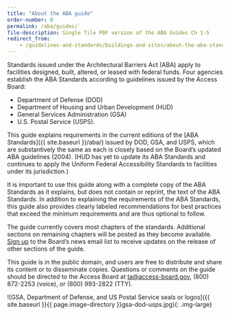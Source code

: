 ```yaml
---
title: "About the ABA guide"
order-number: 0
permalink: /aba/guides/`
file-description: Single file PDF version of the ABA Guides Ch 1-5
redirect_from:
    - /guidelines-and-standards/buildings-and-sites/about-the-aba-standards/guide-to-the-aba-standards/
---
```

Standards issued under the Architectural Barriers Act (ABA) apply to facilities designed, built, altered, or leased with federal funds. Four agencies establish the ABA Standards according to guidelines issued by the Access Board:

-   Department of Defense (DOD)
-   Department of Housing and Urban Development (HUD)
-   General Services Administration (GSA)
-   U.S. Postal Service (USPS).

This guide explains requirements in the current editions of the [ABA Standards]({{ site.baseurl }}/aba/) issued by DOD, GSA, and USPS, which are substantively the same as each is closely based on the Board’s updated ABA guidelines (2004). (HUD has yet to update its ABA Standards and continues to apply the Uniform Federal Accessibility Standards to facilities under its jurisdiction.)

It is important to use this guide along with a complete copy of the ABA Standards as it explains, but does not contain or reprint, the text of the ABA Standards. In addition to explaining the requirements of the ABA Standards, this guide also provides clearly labeled recommendations for best practices that exceed the minimum requirements and are thus optional to follow.

The guide currently covers most chapters of the standards. Additional sections on remaining chapters will be posted as they become available. [Sign up](https://public.govdelivery.com/accounts/USACCESS/subscriber/new?topic_id=USACCESS_1) to the Board’s news email list to receive updates on the release of other sections of the guide.

This guide is in the public domain, and users are free to distribute and share its content or to disseminate copies. Questions or comments on the guide should be directed to the Access Board at <ta@access-board.gov>, (800) 872-2253 (voice), or (800) 993-2822 (TTY).

![GSA, Department of Defense, and US Postal Service seals or logos]({{ site.baseurl }}{{ page.image-directory }}gsa-dod-usps.jpg){: .img-large}
